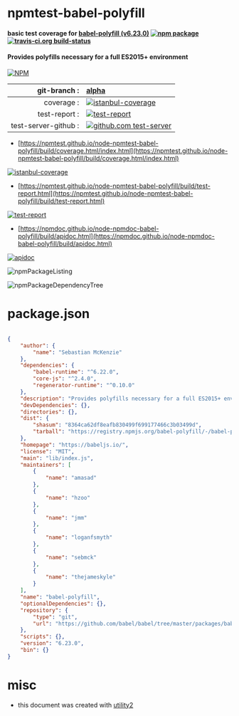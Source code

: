 # npmtest-babel-polyfill

#### basic test coverage for  [babel-polyfill (v6.23.0)](https://babeljs.io/)  [![npm package](https://img.shields.io/npm/v/npmtest-babel-polyfill.svg?style=flat-square)](https://www.npmjs.org/package/npmtest-babel-polyfill) [![travis-ci.org build-status](https://api.travis-ci.org/npmtest/node-npmtest-babel-polyfill.svg)](https://travis-ci.org/npmtest/node-npmtest-babel-polyfill)

#### Provides polyfills necessary for a full ES2015+ environment

[![NPM](https://nodei.co/npm/babel-polyfill.png?downloads=true&downloadRank=true&stars=true)](https://www.npmjs.com/package/babel-polyfill)

| git-branch : | [alpha](https://github.com/npmtest/node-npmtest-babel-polyfill/tree/alpha)|
|--:|:--|
| coverage : | [![istanbul-coverage](https://npmtest.github.io/node-npmtest-babel-polyfill/build/coverage.badge.svg)](https://npmtest.github.io/node-npmtest-babel-polyfill/build/coverage.html/index.html)|
| test-report : | [![test-report](https://npmtest.github.io/node-npmtest-babel-polyfill/build/test-report.badge.svg)](https://npmtest.github.io/node-npmtest-babel-polyfill/build/test-report.html)|
| test-server-github : | [![github.com test-server](https://npmtest.github.io/node-npmtest-babel-polyfill/GitHub-Mark-32px.png)](https://npmtest.github.io/node-npmtest-babel-polyfill/build/app/index.html) | | build-artifacts : | [![build-artifacts](https://npmtest.github.io/node-npmtest-babel-polyfill/glyphicons_144_folder_open.png)](https://github.com/npmtest/node-npmtest-babel-polyfill/tree/gh-pages/build)|

- [https://npmtest.github.io/node-npmtest-babel-polyfill/build/coverage.html/index.html](https://npmtest.github.io/node-npmtest-babel-polyfill/build/coverage.html/index.html)

[![istanbul-coverage](https://npmtest.github.io/node-npmtest-babel-polyfill/build/screenCapture.buildCi.browser.%252Ftmp%252Fbuild%252Fcoverage.lib.html.png)](https://npmtest.github.io/node-npmtest-babel-polyfill/build/coverage.html/index.html)

- [https://npmtest.github.io/node-npmtest-babel-polyfill/build/test-report.html](https://npmtest.github.io/node-npmtest-babel-polyfill/build/test-report.html)

[![test-report](https://npmtest.github.io/node-npmtest-babel-polyfill/build/screenCapture.buildCi.browser.%252Ftmp%252Fbuild%252Ftest-report.html.png)](https://npmtest.github.io/node-npmtest-babel-polyfill/build/test-report.html)

- [https://npmdoc.github.io/node-npmdoc-babel-polyfill/build/apidoc.html](https://npmdoc.github.io/node-npmdoc-babel-polyfill/build/apidoc.html)

[![apidoc](https://npmdoc.github.io/node-npmdoc-babel-polyfill/build/screenCapture.buildCi.browser.%252Ftmp%252Fbuild%252Fapidoc.html.png)](https://npmdoc.github.io/node-npmdoc-babel-polyfill/build/apidoc.html)

![npmPackageListing](https://npmtest.github.io/node-npmtest-babel-polyfill/build/screenCapture.npmPackageListing.svg)

![npmPackageDependencyTree](https://npmtest.github.io/node-npmtest-babel-polyfill/build/screenCapture.npmPackageDependencyTree.svg)



# package.json

```json

{
    "author": {
        "name": "Sebastian McKenzie"
    },
    "dependencies": {
        "babel-runtime": "^6.22.0",
        "core-js": "^2.4.0",
        "regenerator-runtime": "^0.10.0"
    },
    "description": "Provides polyfills necessary for a full ES2015+ environment",
    "devDependencies": {},
    "directories": {},
    "dist": {
        "shasum": "8364ca62df8eafb830499f699177466c3b03499d",
        "tarball": "https://registry.npmjs.org/babel-polyfill/-/babel-polyfill-6.23.0.tgz"
    },
    "homepage": "https://babeljs.io/",
    "license": "MIT",
    "main": "lib/index.js",
    "maintainers": [
        {
            "name": "amasad"
        },
        {
            "name": "hzoo"
        },
        {
            "name": "jmm"
        },
        {
            "name": "loganfsmyth"
        },
        {
            "name": "sebmck"
        },
        {
            "name": "thejameskyle"
        }
    ],
    "name": "babel-polyfill",
    "optionalDependencies": {},
    "repository": {
        "type": "git",
        "url": "https://github.com/babel/babel/tree/master/packages/babel-polyfill"
    },
    "scripts": {},
    "version": "6.23.0",
    "bin": {}
}
```



# misc
- this document was created with [utility2](https://github.com/kaizhu256/node-utility2)
